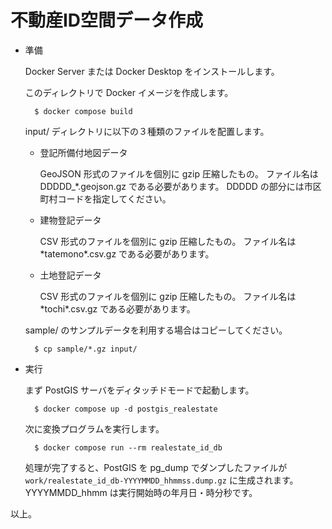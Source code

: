 # 不動産ID空間データ作成

- 準備

    Docker Server または Docker Desktop をインストールします。

    このディレクトリで Docker イメージを作成します。

        $ docker compose build

    input/ ディレクトリに以下の３種類のファイルを配置します。

    - 登記所備付地図データ
    
        GeoJSON 形式のファイルを個別に gzip 圧縮したもの。
        ファイル名は DDDDD_\*.geojson.gz である必要があります。
        DDDDD の部分には市区町村コードを指定してください。

    - 建物登記データ

        CSV 形式のファイルを個別に gzip 圧縮したもの。
        ファイル名は \*tatemono\*.csv.gz である必要があります。

    - 土地登記データ

        CSV 形式のファイルを個別に gzip 圧縮したもの。
        ファイル名は \*tochi\*.csv.gz である必要があります。

    sample/ のサンプルデータを利用する場合はコピーしてください。

        $ cp sample/*.gz input/

- 実行

    まず PostGIS サーバをディタッチドモードで起動します。

        $ docker compose up -d postgis_realestate

    次に変換プログラムを実行します。

        $ docker compose run --rm realestate_id_db
    
    処理が完了すると、PostGIS を pg_dump でダンプしたファイルが
    `work/realestate_id_db-YYYYMMDD_hhmmss.dump.gz` に生成されます。
    YYYYMMDD_hhmm は実行開始時の年月日・時分秒です。

以上。
